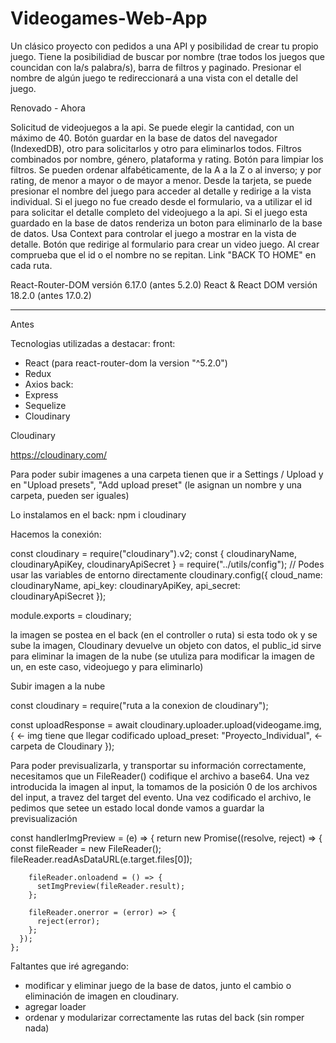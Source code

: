 # Videogames-Web-App

Un clásico proyecto con pedidos a una API y posibilidad de crear tu propio juego.
Tiene la posibilidiad de buscar por nombre (trae todos los juegos que councidan con la/s palabra/s), barra de filtros y paginado.
Presionar el nombre de algún juego te redireccionará a una vista con el detalle del juego.

Renovado - Ahora

Solicitud de videojuegos a la api. Se puede elegir la cantidad, con un máximo de 40.
Botón guardar en la base de datos del navegador (IndexedDB), otro para solicitarlos y otro para eliminarlos todos.
Filtros combinados por nombre, género, plataforma y rating. Botón para limpiar los filtros.
Se pueden ordenar alfabéticamente, de la A a la Z o al inverso; y por rating, de menor a mayor o de mayor a menor.
Desde la tarjeta, se puede presionar el nombre del juego para acceder al detalle y redirige a la vista individual. Si el juego no fue creado desde el formulario, va a utilizar el id para solicitar el detalle completo del videojuego a la api. Si el juego esta guardado en la base de datos renderiza un boton para eliminarlo de la base de datos.
Usa Context para controlar el juego a mostrar en la vista de detalle.
Botón que redirige al formulario para crear un video juego. Al crear comprueba que el id o el nombre no se repitan.
Link "BACK TO HOME" en cada ruta.

React-Router-DOM versión 6.17.0 (antes 5.2.0)
React & React DOM versión 18.2.0 (antes 17.0.2)

----

Antes

Tecnologias utilizadas a destacar:
front:
  - React (para react-router-dom la version "^5.2.0")
  - Redux
  - Axios
back:
  - Express
  - Sequelize
  - Cloudinary


Cloudinary

https://cloudinary.com/

Para poder subir imagenes a una carpeta tienen que ir a Settings / Upload y en "Upload presets", "Add upload preset" (le asignan un nombre y una carpeta, pueden ser iguales)

Lo instalamos en el back:
  npm i cloudinary

Hacemos la conexión:

  const cloudinary = require("cloudinary").v2;
  const { cloudinaryName, cloudinaryApiKey, cloudinaryApiSecret } = require("../utils/config");
  // Podes usar las variables de entorno directamente
  cloudinary.config({
    cloud_name: cloudinaryName,
    api_key: cloudinaryApiKey,
    api_secret: cloudinaryApiSecret
  });

  module.exports = cloudinary;

la imagen se postea en el back (en el controller o ruta)
si esta todo ok y se sube la imagen, Cloudinary devuelve un objeto con datos, el public_id sirve para eliminar la imagen de la nube (se utuliza para modificar la imagen de un, en este caso, videojuego y para eliminarlo)

Subir imagen a la nube

  const cloudinary = require("ruta a la conexion de cloudinary");

  const uploadResponse = await cloudinary.uploader.upload(videogame.img, { <- img tiene que llegar codificado
    upload_preset: "Proyecto_Individual", <- carpeta de Cloudinary
  });


Para poder previsualizarla, y transportar su información correctamente, necesitamos que un FileReader() codifique el archivo a base64. Una vez introducida la imagen al input, la tomamos de la posición 0 de los archivos del input, a travez del target del evento.
Una vez codificado el archivo, le pedimos que setee un estado local donde vamos a guardar la previsualización

  const handlerImgPreview = (e) => {
      return new Promise((resolve, reject) => {
        const fileReader = new FileReader();
        fileReader.readAsDataURL(e.target.files[0]);

        fileReader.onloadend = () => {
          setImgPreview(fileReader.result);
        };

        fileReader.onerror = (error) => {
          reject(error);
        };
      });
    };


Faltantes que iré agregando:
 - modificar y eliminar juego de la base de datos, junto el cambio o eliminación de imagen en cloudinary.
 - agregar loader
 - ordenar y modularizar correctamente las rutas del back (sin romper nada)
